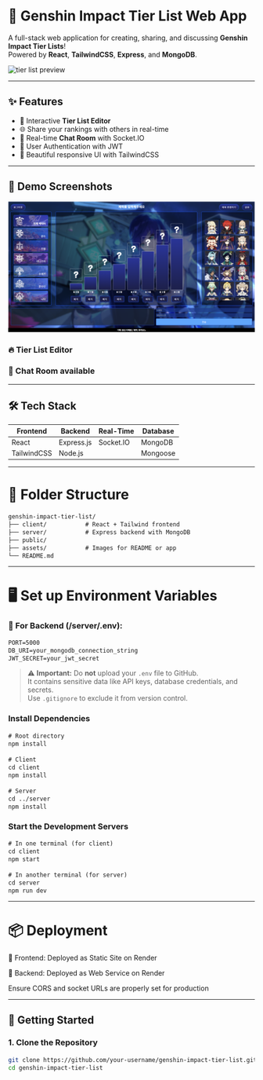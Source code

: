 # 🌟 Genshin Impact Tier List Web App

A full-stack web application for creating, sharing, and discussing **Genshin Impact Tier Lists**!  
Powered by **React**, **TailwindCSS**, **Express**, and **MongoDB**.

![tier list preview](./preview-tier-list.png)

---

## ✨ Features

- 🎨 Interactive **Tier List Editor**  
- 🌐 Share your rankings with others in real-time  
- 💬 Real-time **Chat Room** with Socket.IO  
- 🔐 User Authentication with JWT  
- 🌙 Beautiful responsive UI with TailwindCSS

---

## 📸 Demo Screenshots

![Tier List Editor](./screenshot-editor.png)

### 🔥 Tier List Editor
### 💬 Chat Room available

---

## 🛠️ Tech Stack

| Frontend     | Backend      | Real-Time | Database  |
|--------------|--------------|-----------|-----------|
| React        | Express.js   | Socket.IO | MongoDB   |
| TailwindCSS  | Node.js      |           | Mongoose  |

---

# 🧠 Folder Structure
```
genshin-impact-tier-list/
├── client/           # React + Tailwind frontend
├── server/           # Express backend with MongoDB
├── public/
├── assets/           # Images for README or app
└── README.md
```

---

# 🖥️  Set up Environment Variables

###  🔵 For Backend (/server/.env):

```
PORT=5000
DB_URI=your_mongodb_connection_string
JWT_SECRET=your_jwt_secret

```

> ⚠️ **Important:** Do **not** upload your `.env` file to GitHub.  
> It contains sensitive data like API keys, database credentials, and secrets.  
> Use `.gitignore` to exclude it from version control.


### Install Dependencies
```
# Root directory
npm install

# Client
cd client
npm install

# Server
cd ../server
npm install
```

### Start the Development Servers

```
# In one terminal (for client)
cd client
npm start

# In another terminal (for server)
cd server
npm run dev
```


---


# 📦 Deployment

🔵 Frontend: Deployed as Static Site on Render

🔴 Backend: Deployed as Web Service on Render

Ensure CORS and socket URLs are properly set for production

---

## 🚀 Getting Started

### 1. Clone the Repository

```bash
git clone https://github.com/your-username/genshin-impact-tier-list.git
cd genshin-impact-tier-list
